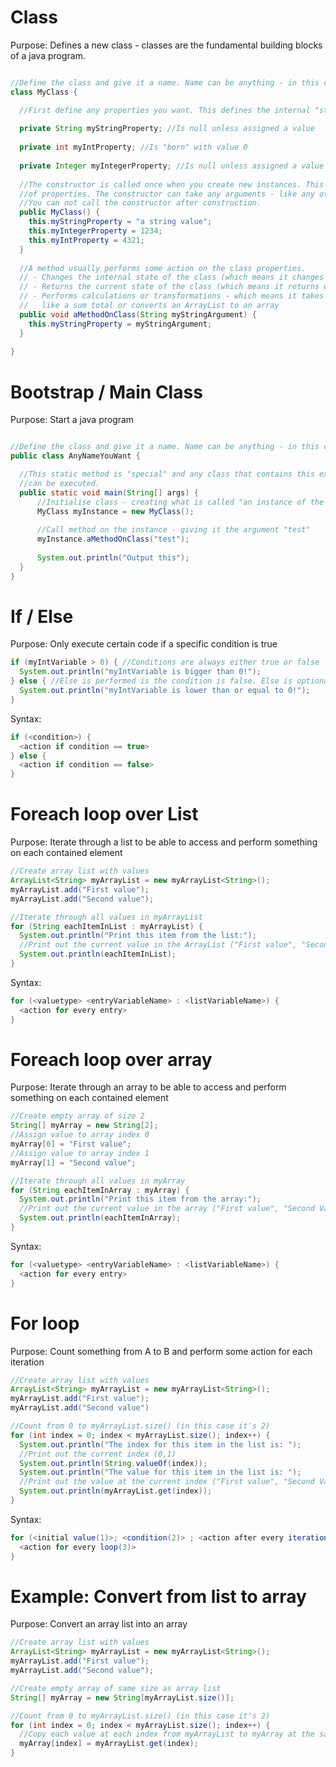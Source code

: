 # Class
Purpose: Defines a new class - classes are the fundamental building blocks of a java program.

```java

//Define the class and give it a name. Name can be anything - in this case "MyClass"
class MyClass {

  //First define any properties you want. This defines the internal "state" of your class.
  
  private String myStringProperty; //Is null unless assigned a value
  
  private int myIntProperty; //Is "born" with value 0
  
  private Integer myIntegerProperty; //Is null unless assigned a value
  
  //The constructor is called once when you create new instances. This is where you can do initialisation 
  //of properties. The constructor can take any arguments - like any other method.
  //You can not call the constructor after construction.
  public MyClass() {
    this.myStringProperty = "a string value";
    this.myIntegerProperty = 1234;
    this.myIntProperty = 4321;
  }
  
  //A method usually performs some action on the class properties. 
  // - Changes the internal state of the class (which means it changes the values of one or more properties on the class)
  // - Returns the current state of the class (which means it returns on or more values of the properties in the class)
  // - Performs calculations or transformations - which means it takes the internal state and converts it to something else
  //   like a sum total or converts an ArrayList to an array
  public void aMethodOnClass(String myStringArgument) {
    this.myStringProperty = myStringArgument;
  }
 
}

```

# Bootstrap / Main Class
Purpose: Start a java program

```java

//Define the class and give it a name. Name can be anything - in this case "AnyNameYouWant"
public class AnyNameYouWant {

  //This static method is "special" and any class that contains this exact method is considered a "program" that
  //can be executed.
  public static void main(String[] args) {
      //Initialise class - creating what is called "an instance of the class"
      MyClass myInstance = new MyClass();
      
      //Call method on the instance - giving it the argument "test"
      myInstance.aMethodOnClass("test");
      
      System.out.println("Output this");
  }
}

```

# If / Else
Purpose: Only execute certain code if a specific condition is true

```java
if (myIntVariable > 0) { //Conditions are always either true or false
  System.out.println("myIntVariable is bigger than 0!"); 
} else { //Else is performed is the condition is false. Else is optional
  System.out.println("myIntVariable is lower than or equal to 0!");
}

```

Syntax: 

```java
if (<condition>) {
  <action if condition == true>
} else { 
  <action if condition == false>
}

```


# Foreach loop over List
Purpose: Iterate through a list to be able to access and perform something on each contained element

```java
//Create array list with values
ArrayList<String> myArrayList = new myArrayList<String>();
myArrayList.add("First value");
myArrayList.add("Second value");

//Iterate through all values in myArrayList
for (String eachItemInList : myArrayList) {
  System.out.println("Print this item from the list:"); 
  //Print out the current value in the ArrayList ("First value", "Second Value")
  System.out.println(eachItemInList); 
}

```

Syntax: 

```java
for (<valuetype> <entryVariableName> : <listVariableName>) {
  <action for every entry>
}

```

# Foreach loop over array
Purpose: Iterate through an array to be able to access and perform something on each contained element

```java
//Create empty array of size 2
String[] myArray = new String[2];
//Assign value to array index 0
myArray[0] = "First value";
//Assign value to array index 1
myArray[1] = "Second value";

//Iterate through all values in myArray
for (String eachItemInArray : myArray) {
  System.out.println("Print this item from the array:"); 
  //Print out the current value in the array ("First value", "Second Value")
  System.out.println(eachItemInArray); 
}

```
Syntax: 

```java
for (<valuetype> <entryVariableName> : <listVariableName>) {
  <action for every entry>
}

```

# For loop
Purpose: Count something from A to B and perform some action for each iteration

```java
//Create array list with values
ArrayList<String> myArrayList = new myArrayList<String>();
myArrayList.add("First value");
myArrayList.add("Second value")

//Count from 0 to myArrayList.size() (in this case it's 2)
for (int index = 0; index < myArrayList.size(); index++) {
  System.out.println("The index for this item in the list is: "); 
  //Print out the current index (0,1)
  System.out.println(String.valueOf(index)); 
  System.out.println("The value for this item in the list is: "); 
  //Print out the value at the current index ("First value", "Second Value")
  System.out.println(myArrayList.get(index)); 
}

```

Syntax: 

```java
for (<initial value(1)>; <condition(2)> ; <action after every iteration(4)>) {
  <action for every loop(3)>
}

```

# Example: Convert from list to array
Purpose: Convert an array list into an array

```java
//Create array list with values
ArrayList<String> myArrayList = new myArrayList<String>();
myArrayList.add("First value");
myArrayList.add("Second value");

//Create empty array of same size as array list
String[] myArray = new String[myArrayList.size()];

//Count from 0 to myArrayList.size() (in this case it's 2)
for (int index = 0; index < myArrayList.size(); index++) {
  //Copy each value at each index from myArrayList to myArray at the same index 
  myArray[index] = myArrayList.get(index);
}



```

